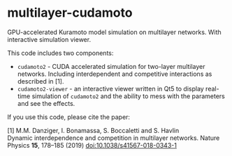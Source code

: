 # multilayer-cudamoto
GPU-accelerated Kuramoto model simulation on multilayer networks. With interactive simulation viewer.

This code includes two components:
* `cudamoto2` - CUDA accelerated simulation for two-layer multilayer networks. Including interdependent and competitive interactions as described in [1].
* `cudamoto2-viewer` - an interactive viewer written in Qt5 to display real-time simulation of `cudamoto2` and the ability to mess with the parameters and see the effects.

If you use this code, please cite the paper:

[1]
M.M. Danziger, I. Bonamassa, S. Boccaletti and S. Havlin  
Dynamic interdependence and competition in multilayer networks. 
Nature Physics **15**, 178–185 (2019) [doi:10.1038/s41567-018-0343-1](https://doi.org/10.1038/s41567-018-0343-1)  
